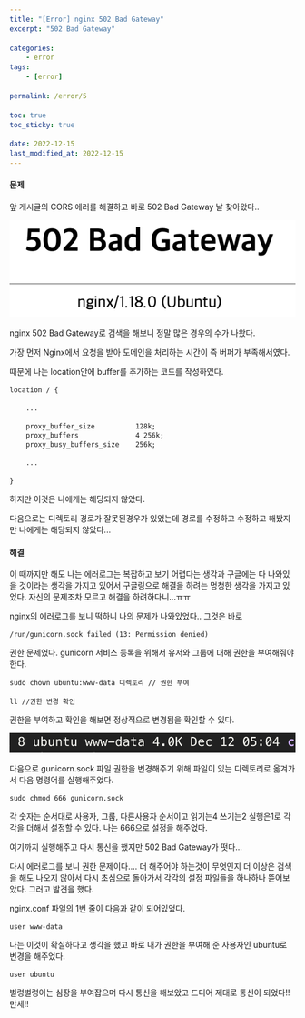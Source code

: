 ```yaml
---
title: "[Error] nginx 502 Bad Gateway"
excerpt: "502 Bad Gateway"

categories:
    - error
tags:
    - [error]

permalink: /error/5

toc: true
toc_sticky: true

date: 2022-12-15
last_modified_at: 2022-12-15
---
```


#### **문제**

앞 게시글의 CORS 에러를 해결하고 바로 502 Bad Gateway 날 찾아왔다.. 

![Alt text](../../assets/images/posts_img/Error/2022-12-15-502Error.png)

nginx 502 Bad Gateway로 검색을 해보니 정말 많은 경우의 수가 나왔다.

가장 먼저 Nginx에서 요청을 받아 도메인을 처리하는 시간이 즉 버퍼가 부족해서였다. 

때문에 나는 location안에 buffer를 추가하는 코드를 작성하였다.

```
location / {
	
	...
    
	proxy_buffer_size          128k;
	proxy_buffers              4 256k;
	proxy_busy_buffers_size    256k;
	
	...
    
}
```

하지만 이것은 나에게는 해당되지 않았다.

다음으로는 디렉토리 경로가 잘못된경우가 있었는데 경로를 수정하고 수정하고 해봤지만 나에게는 해당되지 않았다...

#### **해결**

이 때까지만 해도 나는 에러로그는 복잡하고 보기 어렵다는 생각과 구글에는 다 나와있을 것이라는 생각을 가지고 있어서 구글링으로 해결을 하려는 멍청한 생각을 가지고 있었다. 자신의 문제조차 모르고 해결을 하려하다니...ㅠㅠ

nginx의 에러로그를 보니 떡하니 나의 문제가 나와있었다.. 그것은 바로

```
/run/gunicorn.sock failed (13: Permission denied)
```

권한 문제였다. gunicorn 서비스 등록을 위해서 유저와 그룹에 대해 권한을 부여해줘야 한다.

```
sudo chown ubuntu:www-data 디렉토리 // 권한 부여

ll //권한 변경 확인
```

권한을 부여하고 확인을 해보면 정상적으로 변경됨을 확인할 수 있다.

![Alt text](../../assets/images/posts_img/Error/2022-12-15-502Error1.png)

다음으로 gunicorn.sock 파일 권한을 변경해주기 위해 파일이 있는 디렉토리로 옮겨가서 다음 명령어를 실행해주었다.

```
sudo chmod 666 gunicorn.sock
```

각 숫자는 순서대로 사용자, 그룹, 다른사용자 순서이고 읽기는4 쓰기는2 실행은1로 각각을 더해서 설정할 수 있다. 나는 666으로 설정을 해주었다. 

여기까지 실행해주고 다시 통신을 했지만 502 Bad Gateway가 떳다...

다시 에러로그를 보니 권한 문제이다.... 더 해주어야 하는것이 무엇인지 더 이상은 검색을 해도 나오지 않아서 다시 초심으로 돌아가서 각각의 설정 파일들을 하나하나 뜯어보았다. 그러고 발견을 했다.

nginx.conf 파일의 1번 줄이 다음과 같이 되어있었다. 

```
user www-data
```

나는 이것이 확실하다고 생각을 했고 바로 내가 권한을 부여해 준 사용자인 ubuntu로 변경을 해주었다.

```
user ubuntu
```

벌렁벌렁이는 심장을 부여잡으며 다시 통신을 해보았고 드디어 제대로 통신이 되었다!! 만세!!